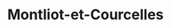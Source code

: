 ---
title: Montliot-et-Courcelles
url: /montliot-et-courcelles/
latitude: 47.891
longitude: 4.559
---